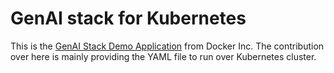 # GenAI stack for Kubernetes

This is the [GenAI Stack Demo Application](https://github.com/docker/genai-stack) from Docker Inc. The contribution
over here is mainly providing the YAML file to run over Kubernetes cluster.
